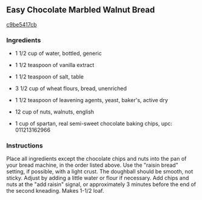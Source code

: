 ## Easy Chocolate Marbled Walnut Bread

[c9be5417cb](http://www.food.com/recipe/easy-chocolate-marbled-walnut-bread-268022)

### Ingredients

 - 1 1/2 cup of water, bottled, generic

 - 1 1/2 teaspoon of vanilla extract

 - 1 1/2 teaspoon of salt, table

 - 3 1/2 cup of wheat flours, bread, unenriched

 - 1 1/2 teaspoon of leavening agents, yeast, baker's, active dry

 - 12 cup of nuts, walnuts, english

 - 1 cup of spartan, real semi-sweet chocolate baking chips, upc: 011213162966

### Instructions

Place all ingredients except the chocolate chips and nuts into the pan of your bread machine, in the order listed above. Use the "raisin bread" setting, if possible, with a light crust. The doughball should be smooth, not sticky. Adjust by adding a little water or flour if necessary. Add chips and nuts at the "add raisin" signal, or approximately 3 minutes before the end of the second kneading. Makes 1-1/2 loaf.